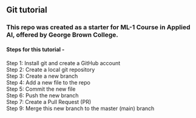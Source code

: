 ## Git tutorial
### This repo was created as a starter for ML-1 Course in Applied AI, offered by George Brown College.
#### Steps for this tutorial -
Step 1: Install git and create a GitHub account <br/>
Step 2: Create a local git repository <br/>
Step 3: Create a new branch <br/>
Step 4: Add a new file to the repo <br/>
Step 5: Commit the new file <br/>
Step 6: Push the new branch <br/>
Step 7: Create a Pull Request (PR) <br/>
Step 9: Merge this new branch to the master (main) branch <br/>

